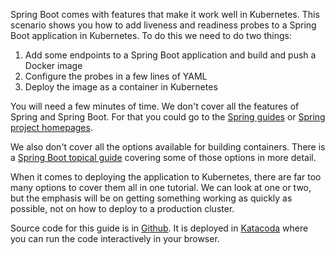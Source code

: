 Spring Boot comes with features that make it work well in Kubernetes. This scenario shows you how to add liveness and readiness probes to a Spring Boot application in Kubernetes. To do this we need to do two things:

1. Add some endpoints to a Spring Boot application and build and push a Docker image
2. Configure the probes in a few lines of YAML
3. Deploy the image as a container in Kubernetes

You will need a few minutes of time. We don't cover all the features of Spring and Spring Boot. For that you could go to the [Spring guides](https://spring.io/guides) or [Spring project homepages](https://spring.io/projects).

We also don't cover all the options available for building containers. There is a [Spring Boot topical guide](https://spring.io/guides/top/spring-boot-docker) covering some of those options in more detail.

When it comes to deploying the application to Kubernetes, there are far too many options to cover them all in one tutorial. We can look at one or two, but the emphasis will be on getting something working as quickly as possible, not on how to deploy to a production cluster.

Source code for this guide is in [Github](https://github.com/spring-guides/gs-spring-boot-kubernetes/tree/master/probes). It is deployed in [Katacoda](https://www.katacoda.com/springguides/scenarios/probes) where you can run the code interactively in your browser.